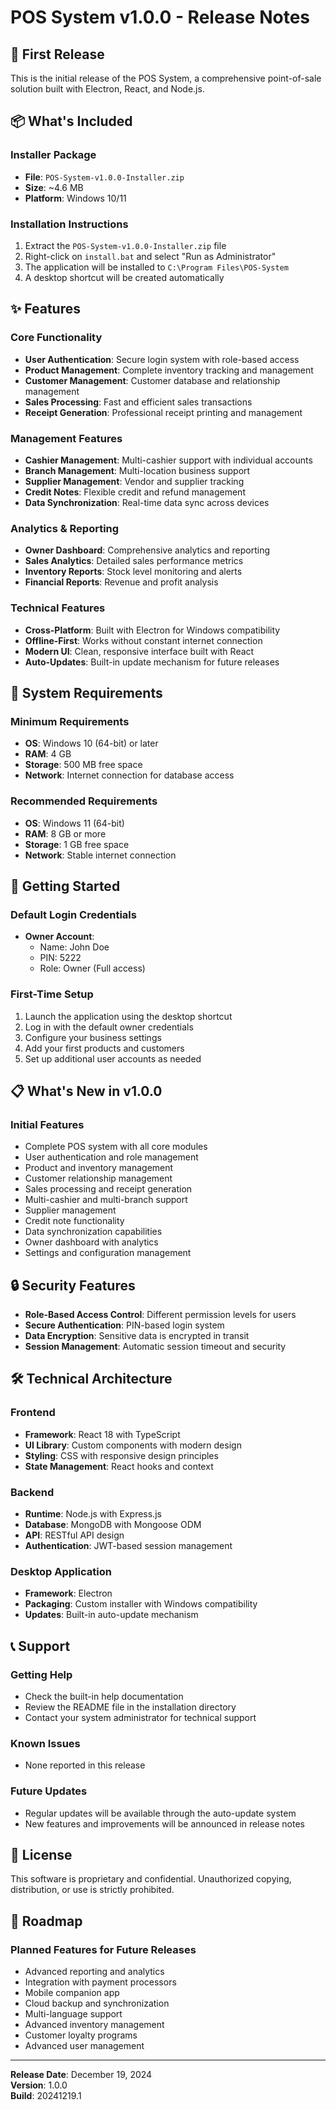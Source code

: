# POS System v1.0.0 - Release Notes

## 🎉 First Release

This is the initial release of the POS System, a comprehensive point-of-sale solution built with Electron, React, and Node.js.

## 📦 What's Included

### Installer Package
- **File**: `POS-System-v1.0.0-Installer.zip`
- **Size**: ~4.6 MB
- **Platform**: Windows 10/11

### Installation Instructions
1. Extract the `POS-System-v1.0.0-Installer.zip` file
2. Right-click on `install.bat` and select "Run as Administrator"
3. The application will be installed to `C:\Program Files\POS-System`
4. A desktop shortcut will be created automatically

## ✨ Features

### Core Functionality
- **User Authentication**: Secure login system with role-based access
- **Product Management**: Complete inventory tracking and management
- **Customer Management**: Customer database and relationship management
- **Sales Processing**: Fast and efficient sales transactions
- **Receipt Generation**: Professional receipt printing and management

### Management Features
- **Cashier Management**: Multi-cashier support with individual accounts
- **Branch Management**: Multi-location business support
- **Supplier Management**: Vendor and supplier tracking
- **Credit Notes**: Flexible credit and refund management
- **Data Synchronization**: Real-time data sync across devices

### Analytics & Reporting
- **Owner Dashboard**: Comprehensive analytics and reporting
- **Sales Analytics**: Detailed sales performance metrics
- **Inventory Reports**: Stock level monitoring and alerts
- **Financial Reports**: Revenue and profit analysis

### Technical Features
- **Cross-Platform**: Built with Electron for Windows compatibility
- **Offline-First**: Works without constant internet connection
- **Modern UI**: Clean, responsive interface built with React
- **Auto-Updates**: Built-in update mechanism for future releases

## 🔧 System Requirements

### Minimum Requirements
- **OS**: Windows 10 (64-bit) or later
- **RAM**: 4 GB
- **Storage**: 500 MB free space
- **Network**: Internet connection for database access

### Recommended Requirements
- **OS**: Windows 11 (64-bit)
- **RAM**: 8 GB or more
- **Storage**: 1 GB free space
- **Network**: Stable internet connection

## 🚀 Getting Started

### Default Login Credentials
- **Owner Account**:
  - Name: John Doe
  - PIN: 5222
  - Role: Owner (Full access)

### First-Time Setup
1. Launch the application using the desktop shortcut
2. Log in with the default owner credentials
3. Configure your business settings
4. Add your first products and customers
5. Set up additional user accounts as needed

## 📋 What's New in v1.0.0

### Initial Features
- Complete POS system with all core modules
- User authentication and role management
- Product and inventory management
- Customer relationship management
- Sales processing and receipt generation
- Multi-cashier and multi-branch support
- Supplier management
- Credit note functionality
- Data synchronization capabilities
- Owner dashboard with analytics
- Settings and configuration management

## 🔒 Security Features

- **Role-Based Access Control**: Different permission levels for users
- **Secure Authentication**: PIN-based login system
- **Data Encryption**: Sensitive data is encrypted in transit
- **Session Management**: Automatic session timeout and security

## 🛠️ Technical Architecture

### Frontend
- **Framework**: React 18 with TypeScript
- **UI Library**: Custom components with modern design
- **Styling**: CSS with responsive design principles
- **State Management**: React hooks and context

### Backend
- **Runtime**: Node.js with Express.js
- **Database**: MongoDB with Mongoose ODM
- **API**: RESTful API design
- **Authentication**: JWT-based session management

### Desktop Application
- **Framework**: Electron
- **Packaging**: Custom installer with Windows compatibility
- **Updates**: Built-in auto-update mechanism

## 📞 Support

### Getting Help
- Check the built-in help documentation
- Review the README file in the installation directory
- Contact your system administrator for technical support

### Known Issues
- None reported in this release

### Future Updates
- Regular updates will be available through the auto-update system
- New features and improvements will be announced in release notes

## 📄 License

This software is proprietary and confidential. Unauthorized copying, distribution, or use is strictly prohibited.

## 🎯 Roadmap

### Planned Features for Future Releases
- Advanced reporting and analytics
- Integration with payment processors
- Mobile companion app
- Cloud backup and synchronization
- Multi-language support
- Advanced inventory management
- Customer loyalty programs
- Advanced user management

---

**Release Date**: December 19, 2024  
**Version**: 1.0.0  
**Build**: 20241219.1 
